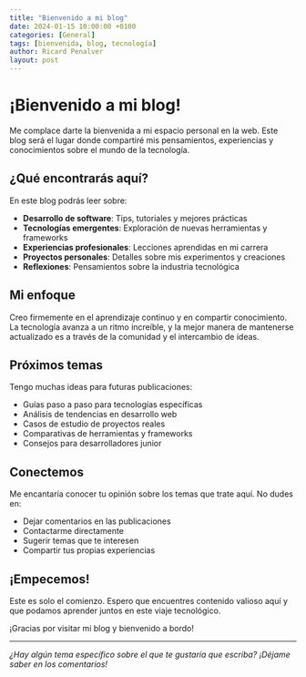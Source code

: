 ```yaml
---
title: "Bienvenido a mi blog"
date: 2024-01-15 10:00:00 +0100
categories: [General]
tags: [bienvenida, blog, tecnología]
author: Ricard Penalver
layout: post
---
```


# ¡Bienvenido a mi blog!

Me complace darte la bienvenida a mi espacio personal en la web. Este blog será el lugar donde compartiré mis pensamientos, experiencias y conocimientos sobre el mundo de la tecnología.

## ¿Qué encontrarás aquí?

En este blog podrás leer sobre:

- **Desarrollo de software**: Tips, tutoriales y mejores prácticas
- **Tecnologías emergentes**: Exploración de nuevas herramientas y frameworks
- **Experiencias profesionales**: Lecciones aprendidas en mi carrera
- **Proyectos personales**: Detalles sobre mis experimentos y creaciones
- **Reflexiones**: Pensamientos sobre la industria tecnológica

## Mi enfoque

Creo firmemente en el aprendizaje continuo y en compartir conocimiento. La tecnología avanza a un ritmo increíble, y la mejor manera de mantenerse actualizado es a través de la comunidad y el intercambio de ideas.

## Próximos temas

Tengo muchas ideas para futuras publicaciones:

- Guías paso a paso para tecnologías específicas
- Análisis de tendencias en desarrollo web
- Casos de estudio de proyectos reales
- Comparativas de herramientas y frameworks
- Consejos para desarrolladores junior

## Conectemos

Me encantaría conocer tu opinión sobre los temas que trate aquí. No dudes en:

- Dejar comentarios en las publicaciones
- Contactarme directamente
- Sugerir temas que te interesen
- Compartir tus propias experiencias

## ¡Empecemos!

Este es solo el comienzo. Espero que encuentres contenido valioso aquí y que podamos aprender juntos en este viaje tecnológico.

¡Gracias por visitar mi blog y bienvenido a bordo!

---

*¿Hay algún tema específico sobre el que te gustaría que escriba? ¡Déjame saber en los comentarios!*
